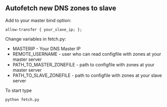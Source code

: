 ## Autofetch new DNS zones to slave

Add to your master bind option:

    allow-transfer { your_slave_ip; };
    
Change variables in fetch.py:

* MASTERIP - Your DNS Master IP
* REMOTE_USERNAME - user who can read configfile with zones at your master server
* PATH_TO_MASTER_ZONEFILE - path to configfile with zones at your master server
* PATH_TO_SLAVE_ZONEFILE - path to configfile with zones at your slave server

To start type

    python fetch.py
